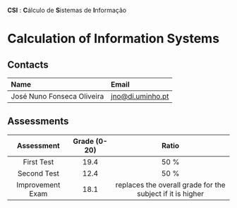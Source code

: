 **CSI** : **C**álculo de **S**istemas de **I**nformação
# Calculation of Information Systems

## Contacts

| Name | Email |
| :------ | :-----------|
| José Nuno Fonseca Oliveira | jno@di.uminho.pt |

## Assessments

| Assessment | Grade (0-20) | Ratio |
| :-:        | :-:          |  :-:  |
| First Test | 19.4         |  50 % |
| Second Test| 12.4         |  50 % |
| Improvement Exam | 18.1    | replaces the overall grade for the subject if it is higher |


